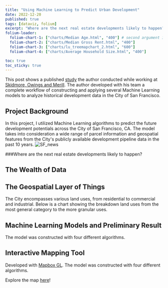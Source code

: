 ```yaml
---
title: "Using Machine Learning to Predict Urban Development"
date: 2022-12-20
published: true
tags: [dataviz, folium]
excerpt: "Where are the next real estate developments likely to happen?"
folium-loader:
  folium-chart-1: ["charts/Median Age.html", "400"] # second argument is the height
  folium-chart-2: ["charts/Median Gross Rent.html", "400"]
  folium-chart-3: ["charts/lu_treemapchart_2.html", "600"]
  folium-chart-4: ["charts/Average Household Size.html", "400"]

toc: true
toc_sticky: true
---
```


This post shows a published [study](https://www.routledge.com/The-Routledge-Companion-to-Artificial-Intelligence-in-Architecture/As-Basu/p/book/9780367424589) the author conducted while working at [Skidmore, Owings and Merill](https://www.som.com/). 
The author developed with his team a complete workflow of constructing and applying several Machine Learning models to analyze historical development data in the City of San Francisco.

## Project Background

In this project, I utilized Machine Learning algorithms to predict the future development potentials across the City of San Francisco, CA.  The model takes into consideration a wide range of parcel information and geospatial features from the City's publicly available development pipeline data in the past 10 years.
![SF_news](assets/sfml_0.png)
<!-- <div id="folium-chart-4"></div> -->

###Where are the next real estate developments likely to happen?
<!-- <div id="folium-chart-1"></div> -->

## The Wealth of Data

<!-- <div id="folium-chart-2"></div> -->

## The Geospatial Layer of Things
The City encompasses various land uses, from residential to commercial and industrial. Below is a chart showing the breakdown land uses from the most general category to the more granular uses.

<!-- <div id="folium-chart-3"></div> -->

## Machine Learning Models and Preliminary Result
The model was constructed with four different algorithms.

## Interactive Mapping Tool
Developed with [Mapbox GL](https://docs.mapbox.com/mapbox-gl-js/api/). The model was constructed with four different algorithms.

Explore the map [here](http://wenhaowuuu.com/development_potential/)!
